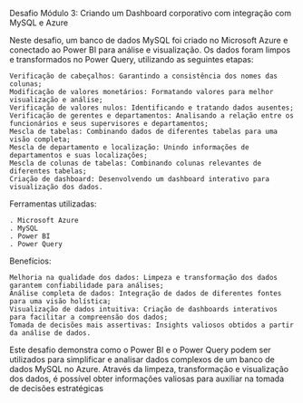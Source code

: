 Desafio Módulo 3: 
Criando um Dashboard corporativo com integração com MySQL e Azure


Neste desafio, um banco de dados MySQL foi criado no Microsoft Azure e conectado ao Power BI para análise e visualização. Os dados foram limpos e transformados no Power Query, utilizando as seguintes etapas:

    Verificação de cabeçalhos: Garantindo a consistência dos nomes das colunas;
    Modificação de valores monetários: Formatando valores para melhor visualização e análise;
    Verificação de valores nulos: Identificando e tratando dados ausentes;
    Verificação de gerentes e departamentos: Analisando a relação entre os funcionários e seus supervisores e departamentos;
    Mescla de tabelas: Combinando dados de diferentes tabelas para uma visão completa;
    Mescla de departamento e localização: Unindo informações de departamentos e suas localizações;
    Mescla de colunas de tabelas: Combinando colunas relevantes de diferentes tabelas;
    Criação de dashboard: Desenvolvendo um dashboard interativo para visualização dos dados.

Ferramentas utilizadas:

    . Microsoft Azure
    . MySQL
    . Power BI
    . Power Query

Benefícios:

    Melhoria na qualidade dos dados: Limpeza e transformação dos dados garantem confiabilidade para análises;
    Análise completa de dados: Integração de dados de diferentes fontes para uma visão holística;
    Visualização de dados intuitiva: Criação de dashboards interativos para facilitar a compreensão dos dados;
    Tomada de decisões mais assertivas: Insights valiosos obtidos a partir da análise de dados.


Este desafio demonstra como o Power BI e o Power Query podem ser utilizados para simplificar e analisar dados complexos de um banco de dados MySQL no Azure. Através da limpeza, transformação e visualização dos dados, é possível obter informações valiosas para auxiliar na tomada de decisões estratégicas
